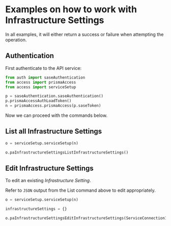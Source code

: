 # Examples on how to work with Infrastructure Settings
In all examples, it will either return a success or failure when attempting the operation.

## Authentication
First authenticate to the API service:
```python
from auth import saseAuthentication
from access import prismaAccess
from access import serviceSetup

p = saseAuthentication.saseAuthentication()
p.prismaAccessAuthLoadToken()
n = prismaAccess.prismaAccess(p.saseToken)
```

Now we can proceed with the commands below.

## List all Infrastructure Settings
```python
o = serviceSetup.serviceSetup(n)

o.paInfrastructureSettingsListInfrastructureSettings()
```

## Edit Infrastructure Settings
To edit an existing _Infrastructure Setting_. 

Refer to `JSON` output from the List command above to edit appropriately.

```python
o = serviceSetup.serviceSetup(n)

infrastructureSettings = {}

o.paInfrastructureSettingsEditInfrastructureSettings(ServiceConnection1)
```

